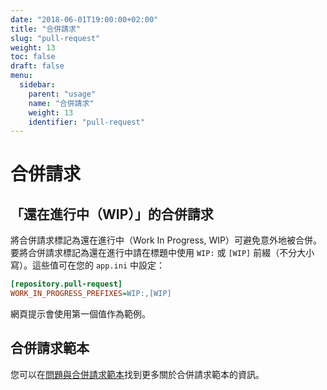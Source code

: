 ```yaml
---
date: "2018-06-01T19:00:00+02:00"
title: "合併請求"
slug: "pull-request"
weight: 13
toc: false
draft: false
menu:
  sidebar:
    parent: "usage"
    name: "合併請求"
    weight: 13
    identifier: "pull-request"
---
```


# 合併請求

## 「還在進行中（WIP）」的合併請求

將合併請求標記為還在進行中（Work In Progress, WIP）可避免意外地被合併。
要將合併請求標記為還在進行中請在標題中使用 `WIP:` 或 `[WIP]` 前綴（不分大小寫）。這些值可在您的 `app.ini` 中設定：

```ini
[repository.pull-request]
WORK_IN_PROGRESS_PREFIXES=WIP:,[WIP]
```

網頁提示會使用第一個值作為範例。

## 合併請求範本

您可以在[問題與合併請求範本](../issue-pull-request-templates)找到更多關於合併請求範本的資訊。
